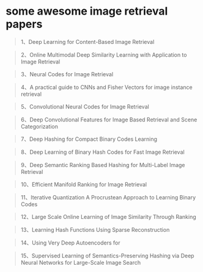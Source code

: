 # some awesome image retrieval papers

> 1、Deep Learning for Content-Based Image Retrieval

> 2、Online Multimodal Deep Similarity Learning with Application to Image Retrieval

> 3、Neural Codes for Image Retrieval

> 4、A practical guide to CNNs and Fisher Vectors for image instance retrieval

> 5、Convolutional Neural Codes for Image Retrieval

> 6、Deep Convolutional Features for Image Based Retrieval and Scene Categorization

> 7、Deep Hashing for Compact Binary Codes Learning

> 8、Deep Learning of Binary Hash Codes for Fast Image Retrieval

> 9、Deep Semantic Ranking Based Hashing for Multi-Label Image Retrieval

> 10、Efficient Manifold Ranking for Image Retrieval

> 11、Iterative Quantization A Procrustean Approach to Learning Binary Codes

> 12、Large Scale Online Learning of Image Similarity Through Ranking

> 13、Learning Hash Functions Using Sparse Reconstruction

> 14、Using Very Deep Autoencoders for

> 15、Supervised Learning of Semantics-Preserving Hashing via Deep Neural Networks for Large-Scale Image Search
